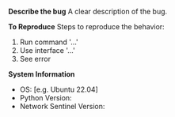 **Describe the bug**
A clear description of the bug.

**To Reproduce**
Steps to reproduce the behavior:
1. Run command '...'
2. Use interface '...'
3. See error

**System Information**
- OS: [e.g. Ubuntu 22.04]
- Python Version:
- Network Sentinel Version:
